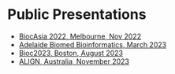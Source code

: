 # Public Presentations

- [BiocAsia 2022, Melbourne, Nov 2022](20221201_BiocAsia/20221201_extraChIPs.html)
- [Adelaide Biomed Bioinformatics, March 2023](20230317_Bioinformatics_Adelaide/20230317_Bioinformatics_Adelaide.html)
- [Bioc2023, Boston, August 2023](20230802_Bioc/Bioc2023_presentation.html)
- [ALIGN, Australia, November 2023](20231107_ALIGN/20231107_ALIGN_Transcriptomics.html)
